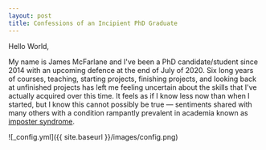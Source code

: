 ```yaml
---
layout: post
title: Confessions of an Incipient PhD Graduate
---
```


Hello World,

My name is James McFarlane and I've been a PhD candidate/student since 2014 with an upcoming defence at the end of July of 2020. Six long years of courses, teaching, starting projects, finishing projects, and looking back at unfinished projects has left me feeling uncertain about the skills that I've actually acquired over this time. It feels as if I know less now than when I started, but I know this cannot possibly be true — sentiments shared with many others with a condition rampantly prevalent in academia known as [imposter syndrome](https://en.wikipedia.org/wiki/Impostor_syndrome).

![_config.yml]({{ site.baseurl }}/images/config.png)
